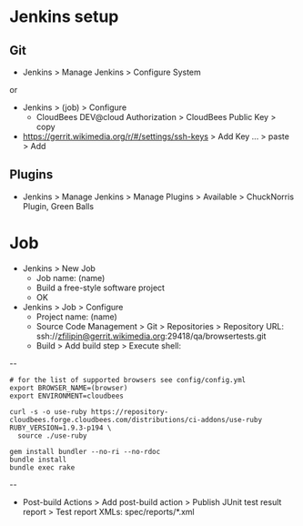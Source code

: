 # Jenkins setup

## Git

- Jenkins > Manage Jenkins > Configure System

or

- Jenkins > (job) > Configure
  - CloudBees DEV@cloud Authorization > CloudBees Public Key > copy
- https://gerrit.wikimedia.org/r/#/settings/ssh-keys > Add Key ... > paste > Add

## Plugins

- Jenkins > Manage Jenkins > Manage Plugins > Available > ChuckNorris Plugin, Green Balls

# Job

- Jenkins > New Job
  - Job name: (name)
  - Build a free-style software project
  - OK
- Jenkins > Job > Configure
  - Project name: (name)
  - Source Code Management > Git > Repositories > Repository URL: ssh://zfilipin@gerrit.wikimedia.org:29418/qa/browsertests.git
  - Build > Add build step > Execute shell:

--

    # for the list of supported browsers see config/config.yml
    export BROWSER_NAME=(browser)
    export ENVIRONMENT=cloudbees

    curl -s -o use-ruby https://repository-cloudbees.forge.cloudbees.com/distributions/ci-addons/use-ruby
    RUBY_VERSION=1.9.3-p194 \
      source ./use-ruby

    gem install bundler --no-ri --no-rdoc
    bundle install
    bundle exec rake

--

  - Post-build Actions > Add post-build action > Publish JUnit test result report > Test report XMLs: spec/reports/*.xml
